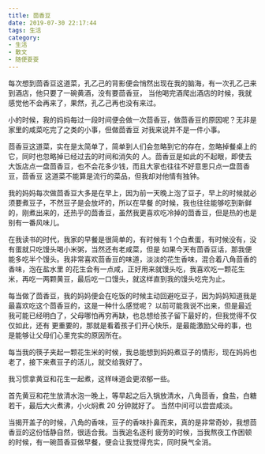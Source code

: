 ```yaml
---
title: 茴香豆
date: 2019-07-30 22:17:44
tags: 生活
category: 
- 生活
- 散文
- 随便耍耍
---
```


每次想到茴香豆这道菜，孔乙己的背影便会悄然出现在我的脑海，有一次孔乙己来到酒店，他只要了一碗黄酒，没有要茴香豆，
当他喝完酒爬出酒店的时候，我就感觉他不会再来了，果然，孔乙己再也没有来过。

小的时候，我的妈妈每过一段时间便会做一次茴香豆，做茴香豆的原因呢？无非是家里的咸菜吃完了之类的小事，但做茴香豆
对我来说并不是一件小事。

茴香豆这道菜，实在是太简单了，简单到人们会忽略到它的存在，忽略掉餐桌上的它，同时也忽略掉已经过去的时间和消失的
人。茴香豆是如此的不起眼，即使去大饭店点一盘茴香豆，也不会花多少钱，而且大家也往往不好意思只点一盘茴香豆，茴香豆
这道菜不能算是流行的菜品，但我却对他情有独钟。

我的妈妈每次做茴香豆大多是在早上，因为前一天晚上泡了豆子，早上的时候就必须要煮豆子，不然豆子是会放坏的，所以在早餐
的时候，我也往往能够吃到新鲜的，刚煮出来的，还热乎的茴香豆，虽然我更喜欢吃冷掉的茴香豆，但是热的也是别有一番风味儿。

在我读书的时代，我家的早餐是很简单的，有时候有 1 个白煮蛋，有时候没有，没有蛋就只吃馒头喝小米粥，当然还有老咸菜，但是
如果今天有茴香豆话，那我便能多吃半个馒头。我非常喜欢茴香豆的味道，淡淡的花生香味，混合着八角茴香的香味，泡在盐水里
的花生会有一点咸，正好用来就馒头吃，我喜欢吃一颗花生米，再吃一两颗黄豆，最后吃一口馒头，就这样直到我的馒头吃完为止。

每当做了茴香豆，我的妈妈便会在吃饭的时候主动回避吃豆子，因为妈妈知道我是最喜欢吃这个茴香豆的，这是一种什么感觉呢？
以前可能我说不出来，但是最近我可能已经明白了，父母哪怕再穷再缺，也总想给孩子留下最好的，但我觉得不仅仅如此，还有
更重要的，那就是看着孩子们开心快乐，是最能激励父母的事，也是能够让父母们心里充实的原因所在。

每当我的筷子夹起一颗花生米的时候，我总能想到妈妈煮豆子的情形，现在妈妈也老了，接下来煮豆子的活儿，就交给我好了。

我习惯拿黄豆和花生一起煮，这样味道会更浓郁一些。

首先黄豆和花生放清水泡一晚上，等早起之后入锅放清水，八角茴香，食盐，白糖若干，最后大火煮沸，小火焖煮 20 分钟就好了。
当然中间可以尝尝咸淡。

当揭开盖子的时候，八角的香味，豆子的香味扑鼻而来，真的是非常奇妙，我想茴香豆的这份恬静自然，很适合我。当我追名逐利
疲劳的时候，当我熬夜工作困顿的时候，有一碗茴香豆做早餐，便会让我觉得充实，同时戾气全消。
